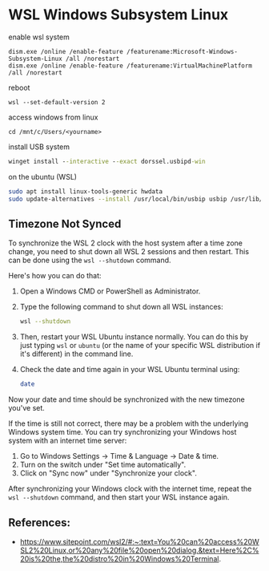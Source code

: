 # WSL Windows Subsystem Linux
enable wsl system
```
dism.exe /online /enable-feature /featurename:Microsoft-Windows-Subsystem-Linux /all /norestart
dism.exe /online /enable-feature /featurename:VirtualMachinePlatform /all /norestart
```
reboot
```
wsl --set-default-version 2
```

access windows from linux
```
cd /mnt/c/Users/<yourname>
```

install USB system
```cmd
winget install --interactive --exact dorssel.usbipd-win
```
on the ubuntu (WSL)
```bash
sudo apt install linux-tools-generic hwdata
sudo update-alternatives --install /usr/local/bin/usbip usbip /usr/lib/linux-tools/*-generic/usbip 20
```

## Timezone Not Synced

To synchronize the WSL 2 clock with the host system after a time zone change, you need to shut down all WSL 2 sessions and then restart. This can be done using the `wsl --shutdown` command.

Here's how you can do that:

1. Open a Windows CMD or PowerShell as Administrator.

2. Type the following command to shut down all WSL instances:

   ```bash
   wsl --shutdown
   ```

3. Then, restart your WSL Ubuntu instance normally. You can do this by just typing `wsl` or `ubuntu` (or the name of your specific WSL distribution if it's different) in the command line.

4. Check the date and time again in your WSL Ubuntu terminal using:

   ```bash
   date
   ```

Now your date and time should be synchronized with the new timezone you've set.

If the time is still not correct, there may be a problem with the underlying Windows system time. You can try synchronizing your Windows host system with an internet time server:

1. Go to Windows Settings -> Time & Language -> Date & time.
2. Turn on the switch under "Set time automatically".
3. Click on "Sync now" under "Synchronize your clock".

After synchronizing your Windows clock with the internet time, repeat the `wsl --shutdown` command, and then start your WSL instance again.


## References:
- https://www.sitepoint.com/wsl2/#:~:text=You%20can%20access%20WSL2%20Linux,or%20any%20file%20open%20dialog.&text=Here%2C%20is%20the,the%20distro%20in%20Windows%20Terminal.
